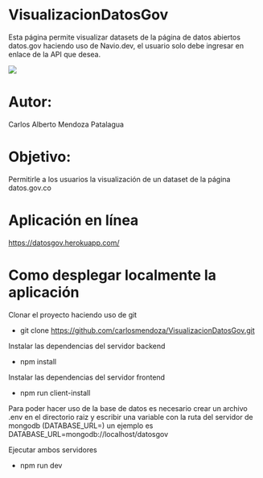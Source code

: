 # VisualizacionDatosGov
Esta página permite visualizar datasets de la página de datos abiertos datos.gov haciendo uso de Navio.dev, el usuario solo debe ingresar en enlace de la API que desea.

![](https://firebasestorage.googleapis.com/v0/b/proyectodiana-b940e.appspot.com/o/ScreenShot.PNG?alt=media&token=a8269778-50ad-4533-b2fc-30578bd65b00)

# Autor: 
Carlos Alberto Mendoza Patalagua

# Objetivo:
Permitirle a los usuarios la visualización de un dataset de la página datos.gov.co  

# Aplicación en línea  
https://datosgov.herokuapp.com/


# Como desplegar localmente la aplicación  
Clonar el proyecto haciendo uso de git  
* git clone https://github.com/carlosmendoza/VisualizacionDatosGov.git

Instalar las dependencias del servidor backend  

 
* npm install  

Instalar las dependencias del servidor frontend  
 
* npm run client-install  

Para poder hacer uso de la base de datos es necesario crear un archivo .env en el directorio raiz y escribir una variable con la ruta del servidor de mongodb (DATABASE_URL=<yourDatabaseURL>) un ejemplo es DATABASE_URL=mongodb://localhost/datosgov  
 
Ejecutar ambos servidores
* npm run dev

